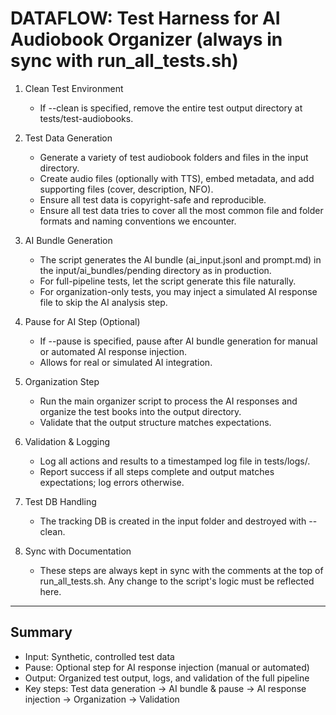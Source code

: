 # DATAFLOW: Test Harness for AI Audiobook Organizer (always in sync with run_all_tests.sh)

1. Clean Test Environment
   - If --clean is specified, remove the entire test output directory at tests/test-audiobooks.

2. Test Data Generation
   - Generate a variety of test audiobook folders and files in the input directory.
   - Create audio files (optionally with TTS), embed metadata, and add supporting files (cover, description, NFO).
   - Ensure all test data is copyright-safe and reproducible.
   - Ensure all test data tries to cover all the most common file and folder formats and naming conventions we encounter. 

3. AI Bundle Generation
   - The script generates the AI bundle (ai_input.jsonl and prompt.md) in the input/ai_bundles/pending directory as in production.
   - For full-pipeline tests, let the script generate this file naturally.
   - For organization-only tests, you may inject a simulated AI response file to skip the AI analysis step.

4. Pause for AI Step (Optional)
   - If --pause is specified, pause after AI bundle generation for manual or automated AI response injection.
   - Allows for real or simulated AI integration.

5. Organization Step
   - Run the main organizer script to process the AI responses and organize the test books into the output directory.
   - Validate that the output structure matches expectations.

6. Validation & Logging
   - Log all actions and results to a timestamped log file in tests/logs/.
   - Report success if all steps complete and output matches expectations; log errors otherwise.

7. Test DB Handling
   - The tracking DB is created in the input folder and destroyed with --clean.

8. Sync with Documentation
   - These steps are always kept in sync with the comments at the top of run_all_tests.sh. Any change to the script's logic must be reflected here.

---

## Summary
- Input: Synthetic, controlled test data
- Pause: Optional step for AI response injection (manual or automated)
- Output: Organized test output, logs, and validation of the full pipeline
- Key steps: Test data generation → AI bundle & pause → AI response injection → Organization → Validation 